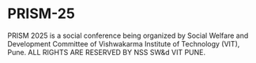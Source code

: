 # PRISM-25
PRISM 2025 is a social conference being organized by Social Welfare and Development Committee of Vishwakarma Institute of Technology (VIT), Pune. ALL RIGHTS ARE RESERVED BY NSS SW&d VIT PUNE.
